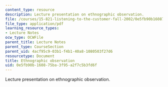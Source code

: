```yaml
---
content_type: resource
description: Lecture presentation on ethnographic observation.
file: /courses/15-821-listening-to-the-customer-fall-2002/0e5fb90b160875ba3f95a2f7c5b3fd6f_observation.pdf
file_type: application/pdf
learning_resource_types:
- Lecture Notes
ocw_type: OCWFile
parent_title: Lecture Notes
parent_type: CourseSection
parent_uid: 4acf95c9-03b1-f4b1-40a8-1080503f27d6
resourcetype: Document
title: Ethnographic observation
uid: 0e5fb90b-1608-75ba-3f95-a2f7c5b3fd6f
---
```

Lecture presentation on ethnographic observation.